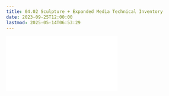 ```yaml
---
title: 04.02 Sculpture + Expanded Media Technical Inventory
date: 2023-09-25T12:00:00
lastmod: 2025-05-14T06:53:29
---
```


![Link to included file content](../../../../sculpture/sculpture-and-expanded-media-technical-inventory.md)
